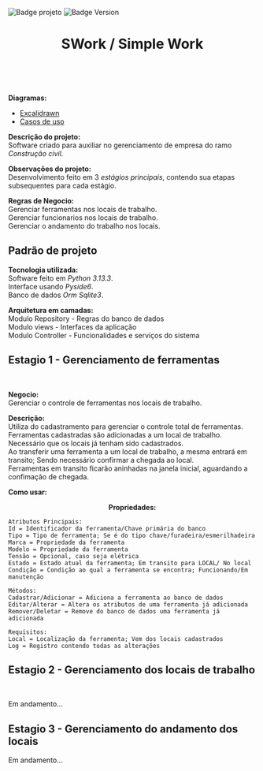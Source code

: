 ![Badge projeto](https://img.shields.io/badge/Projeto-Em%20Desenvolvimento-blue)
![Badge Version](https://img.shields.io/badge/Version-0.0.01-blue)

<h1 align=center> SWork / Simple Work </h1>
<br>
<br><br>
<div>
	<p>
		<b>Diagramas:</b>
	<ul>
		<li><a href="https://excalidraw.com/#json=kTAp5SwzSIc4253NQkJ8B,Gu1_0uzelE7VDyOhndgZRA">Excalidrawn</a></li>
		<li><a href="Badroute">Casos de uso</a></li>
	</ul>
	</p>
	<p>
  	<b>Descrição do projeto:</b>
  	<br>Software criado para auxiliar no gerenciamento de empresa do ramo <i>Construção civil</i>.
  </p>
  <p>
    <b>Observações do projeto:</b>
    <br>Desenvolvimento feito em 3 <i>estágios principais</i>, contendo sua etapas subsequentes para cada estágio.</i>
  </p>
  <p>
    <b>Regras de Negocio:</b>
    <br>Gerenciar ferramentas nos locais de trabalho.
    <br>Gerenciar funcionarios nos locais de trabalho.
    <br>Gerenciar o andamento do trabalho nos locais.
  </p>
</div>
<div>
<h2>Padrão de projeto</h2>
		<p>
		<b>Tecnologia utilizada:</b>
		<br>Software feito em <i>Python 3.13.3</i>.
		<br>Interface usando <i>Pyside6</i>.
		<br>Banco de dados <i>Orm Sqlite3</i>.
	</p>
  <p>
		<b>Arquitetura em camadas:</b>
		<br>Modulo Repository - Regras do banco de dados
  	<br>Modulo views - Interfaces da aplicação
		<br>Modulo Controller - Funcionalidades e serviços do sistema
	</p>
</div>
<div>
  <h2>Estagio 1 - Gerenciamento de ferramentas</h2>
  <br>
  <p>
  <b>Negocio:</b>
  <br>Gerenciar o controle de ferramentas nos locais de trabalho.
  </p>
  <p>
  <b>Descrição:</b>
  <br>Utiliza do cadastramento para gerenciar o controle total de ferramentas.
  <br>Ferramentas cadastradas são adicionadas a um local de trabalho.
  <br>Necessário que os locais já tenham sido cadastrados.
  <br>Ao transferir uma ferramenta a um local de trabalho, a mesma entrará em transito; Sendo necessário confirmar a chegada ao local.
  <br>Ferramentas em transito ficarão aninhadas na janela inicial, aguardando a confimação de chegada.
  </p>
  <p>
  <b>Como usar:</b>
  </p>
  <p align=center><b>Propriedades:</b></p>
            
	Atributos Principais:
	Id = Identificador da ferramenta/Chave primária do banco
	Tipo = Tipo de ferramenta; Se é do tipo chave/furadeira/esmerilhadeira
	Marca = Propriedade da ferramenta
	Modelo = Propriedade da ferramenta
	Tensão = Opcional, caso seja elétrica
	Estado = Estado atual da ferramenta; Em transito para LOCAL/ No local
	Condição = Condição ao qual a ferramenta se encontra; Funcionando/Em manutenção
 
	Métodos:
	Cadastrar/Adicionar = Adiciona a ferramenta ao banco de dados
	Editar/Alterar = Altera os atributos de uma ferramenta já adicionada
	Remover/Deletar = Remove do banco de dados uma ferramenta já adicionada
 
	Requisitos:
	Local = Localização da ferramenta; Vem dos locais cadastrados
	Log = Registro contendo todas as alterações
 
</div>
<div>
	<h2>Estagio 2 - Gerenciamento dos locais de trabalho</h2>
	<br>
	<p>Em andamento...</p>
</div>
<div>
	<h2>Estagio 3 - Gerenciamento do andamento dos locais</h2>
	<p>Em andamento...</p>
</div>
